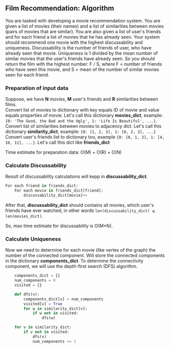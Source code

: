## Film Recommendation: Algorithm
You are tasked with developing a movie recommendation system. You are given a list of movies (their names) and a list of similarities between movies (pairs of movies that are similar). You are also given a list of user's friends and for each friend a list of movies that he has already seen. Your system should recommend one movie with the highest discussability and uniqueness. Discussability is the number of friends of user, who have already seen that movie. Uniqueness is 1 divided by the mean number of similar movies that the user's friends have already seen. So you should return the film with the highest number: F / S, where F = number of friends who have seen this movie, and S = mean of the number of similar movies seen for each friend.

### Preparation of input data
Suppose, we have __N__ movies, __M__ user's friends and __R__ similarities between films.  
Convert list of movies to dictionary with key equals ID of movie and value equals properties of movie. Let's call this dictionary __movies_dict__, example: `{0: 'The Good, the Bad and the Ugly', 1: 'Life Is Beautiful', ...}`.  
Convert list of similarities between movies to adjacency dict. Let's call this dictionary __similarity_dict__, example: `{0: [1, 2, 3], 1: [0, 2, 3], ...}`  
Convert user's friends list to dictionary too, example `{0: [0, 1, 3], 1: [4, 10, 11], ...}`. Let's call this dict like __friends_dict__  
  
  Time estimate for preparation data: O(M) + O(R) + O(N)

### Calculate Discussability
Result of discussability calculations will kepp in __discussability_dict__. 

```python
For each friend in friends_dict:
    For each movie in friends_dict[friend]:
        discussability_dict[movie]++
```
After that, __discussability_dict__ should contains all movies, which user's friends have ever watched, in other words `len(discussability_dict) ⩽ len(movies_dict)`.  
  
So, max time estimate for discussability is O(M*N).  

### Calculate Uniqueness
Now we need to determine for each movie (like vertex of the graph) the number of the connected component. Will store the connected components in the dictionary __components_dict__. To determine the connectivity component, we will use the depth-first search (DFS) algorithm.  
```python
    components_dict = {}
    num_components = 0
    visited = {}

    def dfs(v):
        components_dict[v] = num_components
        visited[v] = True
        for w in similarity_dict[v]:
            if w not in visited:
                dfs(w)

    for v in similarity_dict:
        if v not in visited:
            dfs(v)
            num_components += 1
```

